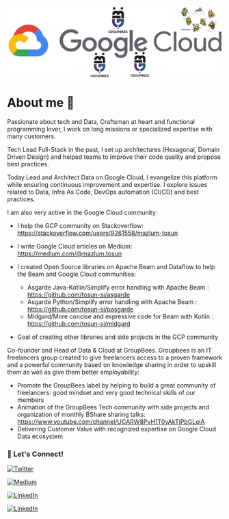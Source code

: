 ![gcp-groupbees](groupbees_social_media_bande.png)

# About me 👋

Passionate about tech and Data, Craftsman at heart and functional programming lover, I work on long missions or specialized expertise with many customers.

Tech Lead Full-Stack in the past, I set up architectures (Hexagonal, Domain Driven Design) and helped teams to improve their code quality and propose best practices.

Today Lead and Architect Data on Google Cloud, I evangelize this platform while ensuring continuous improvement and expertise.
I explore issues related to Data, Infra As Code, DevOps automation (CI/CD) and best practices.

I am also very active in the Google Cloud community:
- I help the GCP community on Stackoverflow: https://stackoverflow.com/users/9261558/mazlum-tosun
- I write Google Cloud articles on Medium: https://medium.com/@mazlum.tosun
- I created Open Source libraries on Apache Beam and Dataflow to help the Beam and Google Cloud communities:
  - Asgarde Java-Kotlin/Simplify error handling with Apache Beam : https://github.com/tosun-si/asgarde
  - Asgarde Python/Simplify error handling with Apache Beam : https://github.com/tosun-si/pasgarde
  - Midgard/More concise and expressive code for Beam with Kotlin : https://github.com/tosun-si/midgard

- Goal of creating other libraries and side projects in the GCP community

Co-founder and Head of Data & Cloud at GroupBees. 
Groupbees is an IT freelancers group created to give freelancers access to a proven framework and a powerful community based on knowledge sharing in order to upskill them as well as give them better employability:

- Promote the GroupBees label by helping to build a great community of freelancers: good mindset and very good technical skills of our members
- Animation of the GroupBees Tech community with side projects and organization of monthly BShare sharing talks: https://www.youtube.com/channel/UCARW8PvH1T0yAkTiPbGLeiA
- Delivering Customer Value with recognized expertise on Google Cloud Data ecosystem

### 🔗 Let's Connect!

<a href="https://twitter.com/MazlumTosun3" target="_blank"><img alt="Twitter" src="https://img.shields.io/badge/twitter-%231DA1F2.svg?&style=for-the-badge&logo=twitter&logoColor=white" /></a>

<a href="https://medium.com/@mazlum.tosun" target="_blank"><img alt="Medium" src="https://img.shields.io/badge/medium-%2312100E.svg?&style=for-the-badge&logo=medium&logoColor=white" /></a>

<a href="https://www.linkedin.com/in/mazlum-tosun-900b1812/" target="_blank"><img alt="LinkedIn" src="https://img.shields.io/badge/linkedin-%230077B5.svg?&style=for-the-badge&logo=linkedin&logoColor=white" /></a>

<a href="https://stackoverflow.com/users/9261558/mazlum-tosun" target="_blank"><img alt="LinkedIn" src="https://img.shields.io/badge/stack%20overflow-FE7A16?logo=stack-overflow&logoColor=white&style=for-the-badge" /></a>
